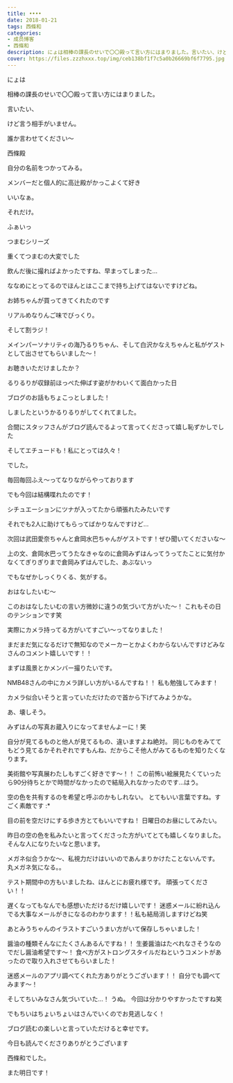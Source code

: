 ```yaml
---
title: ••••
date: 2018-01-21
tags: 西條和
categories: 
- 成员博客
- 西條和
description: にょは相棒の課長のせいで〇〇殿って言い方にはまりました。言いたい、けど言う相手がいません。誰か言わせてください〜西條殿自...
cover: https://files.zzzhxxx.top/img/ceb138bf1f7c5a0b26669bf6f7795.jpg 
---
```






にょは







相棒の課長のせいで〇〇殿って言い方にはまりました。





言いたい、

けど言う相手がいません。






誰か言わせてください〜






西條殿



自分の名前をつかってみる。








メンバーだと個人的に高辻殿がかっこよくて好き




いいなぁ。





それだけ。









ふぁいっ










つまむシリーズ





重くてつまむの大変でした





飲んだ後に撮ればよかったですね、早まってしまった…






ななめにとってるのでほんとはここまで持ち上げてはないですけどね。






お姉ちゃんが買ってきてくれたのです









リアルめなりんご味でびっくり。









そして割ラジ！



メインパーソナリティの海乃るりちゃん、そして白沢かなえちゃんと私がゲストとして出させてもらいました〜！



お聴きいただけましたか？





るりるりが収録前ほっぺた伸ばす姿がかわいくて面白かった日







ブログのお話もちょこっとしました！




しましたというかるりるりがしてくれてました。









合間にスタッフさんがブログ読んでるよって言ってくださって嬉し恥ずかしでした









そしてエチュードも！私にとっては久々！

でした。






毎回毎回ふえ〜ってなりながらやっております








でも今回は結構喋れたのです！




シチュエーションにツナが入ってたから頑張れたみたいです


それでも2人に助けてもらってばかりなんですけど…







次回は武田愛奈ちゃんと倉岡水巴ちゃんがゲストです！ぜひ聞いてくださいな〜







上の文、倉岡水巴ってうたなきゃなのに倉岡みずはんってうってたことに気付かなくてぎりぎりまで倉岡みずはんでした、あぶないっ



でもなぜかしっくりくる、気がする。










おはなしたいむ〜



このおはなしたいむの言い方微妙に違うの気づいて方がいた〜！
これもその日のテンションです笑




実際にカメラ持ってる方がいてすごい〜ってなりました！

まだまだ気になるだけで無知なのでメーカーとかよくわからないんですけどみなさんのコメント嬉しいです！！

まずは風景とかメンバー撮りたいです。

NMB48さんの中にカメラ詳しい方がいるんですね！！
私も勉強してみます！

カメラ似合いそうと言っていただけたので首から下げてみようかな。

あ、壊しそう。



みずはんの写真お蔵入りになってませんよーに！笑







自分が見てるものと他人が見てるもの、違いますよね絶対。
同じものをみててもどう見てるかそれぞれですもんね、だからこそ他人がみてるものを知りたくなります。




美術館や写真展わたしもすごく好きです〜！！
この前怖い絵展見たくていったら90分待ちとかで時間がなかったので結局入れなかったのです…はう。




空の色を共有するのを希望と呼ぶのかもしれない。
とてもいい言葉ですね。すごく素敵です :*




目の前を空だけにする歩き方とてもいいですね！
日曜日のお昼にしてみたい。





昨日の空の色を私みたいと言ってくださった方がいてとても嬉しくなりました。
そんな人になりたいなと思います。



メガネ似合うかな〜、私視力だけはいいのであんまりかけたことないんです。
丸メガネ気になる。。




テスト期間中の方もいましたね、ほんとにお疲れ様です。
頑張ってください！！



遅くなってもなんでも感想いただけるだけ嬉しいです！
迷惑メールに紛れ込んでる大事なメールがきになるのわかります！！私も結局消しますけどね笑




あとみうちゃんのイラストすごいうまい方がいて保存しちゃいました！



醤油の種類そんなにたくさんあるんですね！！
生姜醤油はたべれなさそうなのでだし醤油希望です〜！
食べ方がストロングスタイルだねというコメントがあったので取り入れさせてもらいました！



迷惑メールのアプリ調べてくれた方ありがとうございます！！
自分でも調べてみます〜！





そしてちいみなさん気づいていた…！
うぬ。
今回は分かりやすかったですね笑

でもちいはちょいちょいはさんでいくのでお見逃しなく！



ブログ読むの楽しいと言っていただけると幸せです。




今日も読んでくださりありがとうございます





西條和でした。



また明日です！


